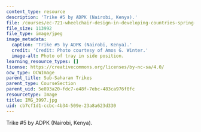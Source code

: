 ```yaml
---
content_type: resource
description: 'Trike #5 by ADPK (Nairobi, Kenya).'
file: /courses/ec-721-wheelchair-design-in-developing-countries-spring-2009/cb7cf1d1ccbc4b34509e23a8a623d330_IMG_3997.jpg
file_size: 113992
file_type: image/jpeg
image_metadata:
  caption: 'Trike #5 by ADPK (Nairobi, Kenya).'
  credit: 'Credit: Photo courtesy of Amos G. Winter.'
  image-alt: Photo of tray in side position.
learning_resource_types: []
license: https://creativecommons.org/licenses/by-nc-sa/4.0/
ocw_type: OCWImage
parent_title: Sub-Saharan Trikes
parent_type: CourseSection
parent_uid: 5e893a20-fdc7-e48f-7ebc-483ca976f0fc
resourcetype: Image
title: IMG_3997.jpg
uid: cb7cf1d1-ccbc-4b34-509e-23a8a623d330
---
```

Trike #5 by ADPK (Nairobi, Kenya).
